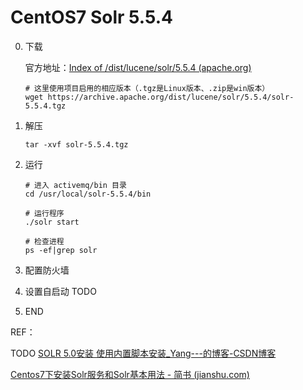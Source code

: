 # CentOS7 Solr 5.5.4

0. 下载

   官方地址：[Index of /dist/lucene/solr/5.5.4 (apache.org)](https://archive.apache.org/dist/lucene/solr/5.5.4/)

   ```shell
   # 这里使用项目启用的相应版本（.tgz是Linux版本、.zip是win版本）
   wget https://archive.apache.org/dist/lucene/solr/5.5.4/solr-5.5.4.tgz
   ```
   
1. 解压

   ```shell
   tar -xvf solr-5.5.4.tgz
   ```
   
2. 运行

   ```shell
   # 进入 activemq/bin 目录
   cd /usr/local/solr-5.5.4/bin
   
   # 运行程序
   ./solr start
   
   # 检查进程
   ps -ef|grep solr
   ```

   

3. 配置防火墙

   

4. 设置自启动 TODO

   

5. END

REF：

TODO [SOLR 5.0安装 使用内置脚本安装_Yang---的博客-CSDN博客](https://blog.csdn.net/u011513049/article/details/44887519)

[Centos7下安装Solr服务和Solr基本用法 - 简书 (jianshu.com)](https://www.jianshu.com/p/46af12966ac5)
